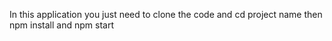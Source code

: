 In this application you just need to clone the code and cd project name then npm install and npm start

